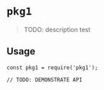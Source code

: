 # `pkg1`

> TODO: description
> test

## Usage

```
const pkg1 = require('pkg1');

// TODO: DEMONSTRATE API
```
